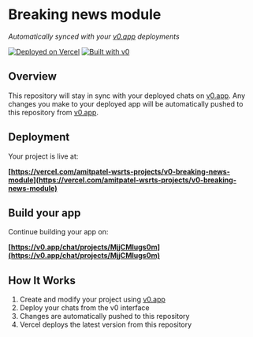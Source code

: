 # Breaking news module

*Automatically synced with your [v0.app](https://v0.app) deployments*

[![Deployed on Vercel](https://img.shields.io/badge/Deployed%20on-Vercel-black?style=for-the-badge&logo=vercel)](https://vercel.com/amitpatel-wsrts-projects/v0-breaking-news-module)
[![Built with v0](https://img.shields.io/badge/Built%20with-v0.app-black?style=for-the-badge)](https://v0.app/chat/projects/MjjCMlugs0m)

## Overview

This repository will stay in sync with your deployed chats on [v0.app](https://v0.app).
Any changes you make to your deployed app will be automatically pushed to this repository from [v0.app](https://v0.app).

## Deployment

Your project is live at:

**[https://vercel.com/amitpatel-wsrts-projects/v0-breaking-news-module](https://vercel.com/amitpatel-wsrts-projects/v0-breaking-news-module)**

## Build your app

Continue building your app on:

**[https://v0.app/chat/projects/MjjCMlugs0m](https://v0.app/chat/projects/MjjCMlugs0m)**

## How It Works

1. Create and modify your project using [v0.app](https://v0.app)
2. Deploy your chats from the v0 interface
3. Changes are automatically pushed to this repository
4. Vercel deploys the latest version from this repository
